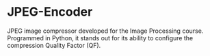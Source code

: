 # JPEG-Encoder

JPEG image compressor developed for the Image Processing course. Programmed in Python, it stands out for its ability to configure the compression Quality Factor (QF).
